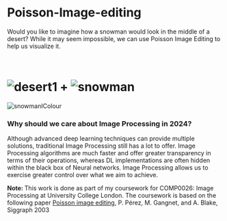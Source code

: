 # Poisson-Image-editing

Would you like to imagine how a snowman would look in the middle of a desert? While it may seem impossible, we can use Poisson Image Editing to help us visualize it.

<br>

![desert1](https://github.com/Sk4587/Poisson-Image-editing/assets/46374770/ff80896b-a511-43bd-8768-404ff46d27c0)
+
![snowman](https://github.com/Sk4587/Poisson-Image-editing/assets/46374770/a5df25d6-2556-4c94-869d-9fd614c176e7)
=
![snowmanIColour](https://github.com/Sk4587/Poisson-Image-editing/assets/46374770/cc15e750-63b6-4d76-8c9f-30654f526daa)


### Why should we care about Image Processing in 2024? 
Although advanced deep learning techniques can provide multiple solutions, traditional Image Processing still has a lot to offer. Image Processing algorithms are much faster and offer greater transparency in terms of their operations, whereas DL implementations are often hidden within the black box of Neural networks. Image Processing allows us to exercise greater control over what we aim to achieve.


<b>Note: </b> This work is done as part of my coursework for COMP0026: Image Processing at University College London. The coursework is based on the following paper [Poisson image editing](http://www.irisa.fr/vista/Papers/2003_siggraph_perez.pdf), P. Pérez, M. Gangnet, and A. Blake, Siggraph 2003
